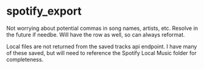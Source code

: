 # spotify_export

Not worrying about potential commas in song names, artists, etc. Resolve in the future if needbe. Will have the row
as well, so can always reformat.

Local files are not returned from the saved tracks api endpoint. I have many of these saved, but will need to
reference the Spotify Local Music folder for completeness.
